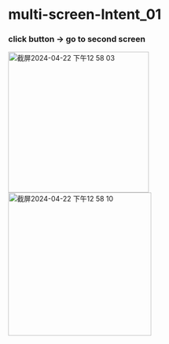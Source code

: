 # multi-screen-Intent_01
### click button -> go to second screen
<img width="286" alt="截屏2024-04-22 下午12 58 03" src="https://github.com/Luna-Jia/multi-screen-Intent_01/assets/73403516/915ed493-74ec-4d7a-ac1f-62bdb6d3c197">
<img width="291" alt="截屏2024-04-22 下午12 58 10" src="https://github.com/Luna-Jia/multi-screen-Intent_01/assets/73403516/bbb03be4-f287-4a91-b250-05f04efecc4b">
